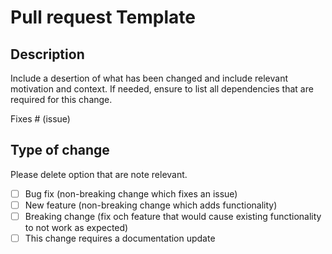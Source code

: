 # Pull request Template

## Description

Include a desertion of what has been changed and include relevant motivation and context.
If needed, ensure to list all dependencies that are required for this change.

Fixes # (issue)

## Type of change

Please delete option that are note relevant.

- [ ] Bug fix (non-breaking change which fixes an issue)
- [ ] New feature (non-breaking change which adds functionality)
- [ ] Breaking change (fix och feature that would cause existing functionality to not work as expected)
- [ ] This change requires a documentation update
